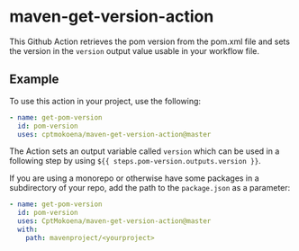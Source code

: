 # maven-get-version-action
This Github Action retrieves the pom version from the pom.xml file and sets the version in the `version` output value usable in your workflow file.

## Example

To use this action in your project, use the following:

```yaml
- name: get-pom-version
  id: pom-version
  uses: cptmokoena/maven-get-version-action@master
```

The Action sets an output variable called `version` which can be used in a following step by using `${{ steps.pom-version.outputs.version }}`.

If you are using a monorepo or otherwise have some packages in a subdirectory of your repo, add the path to the `package.json` as a parameter:

```yaml
- name: get-pom-version
  id: pom-version
  uses: CptMokoena/maven-get-version-action@master
  with:
    path: mavenproject/<yourproject>
```

